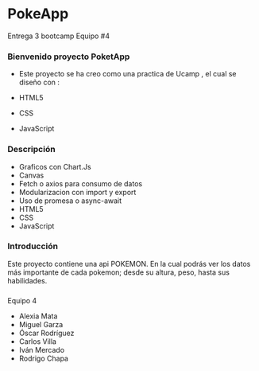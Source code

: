 # PokeApp
Entrega 3 bootcamp  Equipo #4
### Bienvenido proyecto PoketApp 

- Este proyecto se ha creo como una practica de Ucamp , el cual se diseño con  :

- HTML5
- CSS
- JavaScript 


### Descripción 
- Graficos con Chart.Js
- Canvas
- Fetch o axios para consumo de datos 
- Modularizacion con import y export
- Uso de promesa o async-await
- HTML5
- CSS
- JavaScript


### Introducción 
Este proyecto contiene una api POKEMON. En la cual podrás ver los datos más importante de cada pokemon; desde su altura, peso, hasta sus habilidades.

### 
Equipo 4
- Alexia Mata
- Miguel Garza
- Óscar Rodríguez
- Carlos Villa
- Iván Mercado
- Rodrigo Chapa
